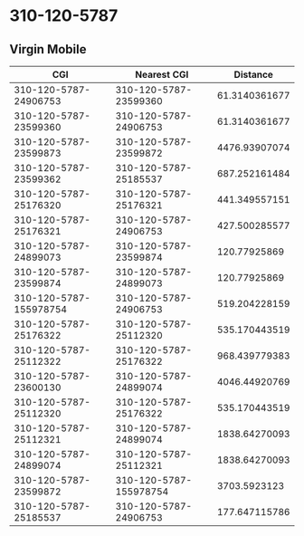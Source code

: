 # 310-120-5787
## Virgin Mobile


| CGI | Nearest CGI | Distance |
|-----|-------------|----------|
| 310-120-5787-24906753 | 310-120-5787-23599360 | 61.3140361677 |
| 310-120-5787-23599360 | 310-120-5787-24906753 | 61.3140361677 |
| 310-120-5787-23599873 | 310-120-5787-23599872 | 4476.93907074 |
| 310-120-5787-23599362 | 310-120-5787-25185537 | 687.252161484 |
| 310-120-5787-25176320 | 310-120-5787-25176321 | 441.349557151 |
| 310-120-5787-25176321 | 310-120-5787-24906753 | 427.500285577 |
| 310-120-5787-24899073 | 310-120-5787-23599874 | 120.77925869 |
| 310-120-5787-23599874 | 310-120-5787-24899073 | 120.77925869 |
| 310-120-5787-155978754 | 310-120-5787-24906753 | 519.204228159 |
| 310-120-5787-25176322 | 310-120-5787-25112320 | 535.170443519 |
| 310-120-5787-25112322 | 310-120-5787-25176322 | 968.439779383 |
| 310-120-5787-23600130 | 310-120-5787-24899074 | 4046.44920769 |
| 310-120-5787-25112320 | 310-120-5787-25176322 | 535.170443519 |
| 310-120-5787-25112321 | 310-120-5787-24899074 | 1838.64270093 |
| 310-120-5787-24899074 | 310-120-5787-25112321 | 1838.64270093 |
| 310-120-5787-23599872 | 310-120-5787-155978754 | 3703.5923123 |
| 310-120-5787-25185537 | 310-120-5787-24906753 | 177.647115786 |
